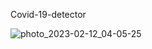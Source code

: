 Covid-19-detector


![photo_2023-02-12_04-05-25](https://user-images.githubusercontent.com/97244341/218289501-b603b44d-684d-4b38-a32f-b633dafa12c7.jpg)
